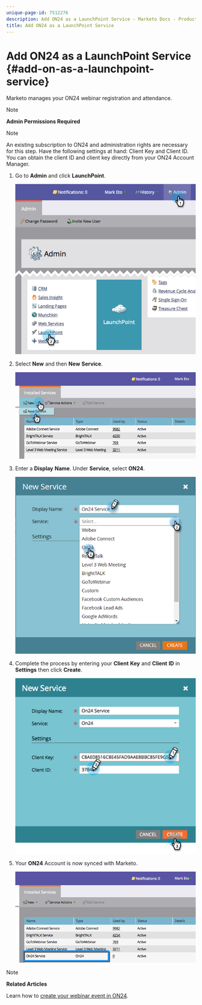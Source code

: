 ```yaml
---
unique-page-id: 7512276
description: Add ON24 as a LaunchPoint Service - Marketo Docs - Product Documentation
title: Add ON24 as a LaunchPoint Service
---
```


# Add ON24 as a LaunchPoint Service {#add-on-as-a-launchpoint-service}

Marketo manages&nbsp;your ON24 webinar registration and attendance.

>[!NOTE]
>
>**Admin Permissions Required**

>[!NOTE]
>
>An existing subscription to ON24 and administration rights are necessary for this step. Have the following settings at hand: Client Key and Client ID. You can obtain the client ID and client key directly from your ON24 Account Manager.

1. Go to&nbsp;**Admin** and click&nbsp;**LaunchPoint**.

   ![](assets/image2015-4-23-10-3a15-3a50.png)

1. Select&nbsp;**New**&nbsp;and then&nbsp;**New** **Service**.

   ![](assets/on24-new-service.png)

1. Enter a&nbsp;**Display** **Name**.&nbsp;Under&nbsp;**Service**, select **ON24**.

   ![](assets/new-service-on24.png)

1. Complete the process by entering your **Client** **Key** and **Client** **ID** in **Settings** then click **Create**.

   ![](assets/image2015-4-24-18-3a48-3a29.png)

1. Your **ON24** Account is now synced with Marketo.&nbsp;

   ![](assets/on24.png)

>[!NOTE]
>
>**Related Articles**
>
>Learn how to [create your webinar event in ON24](../../../product-docs/demand-generation/events/create-an-event/create-an-event-with-the-marketo-on24-adapter/create-your-webinar-event-in-on24.md).

